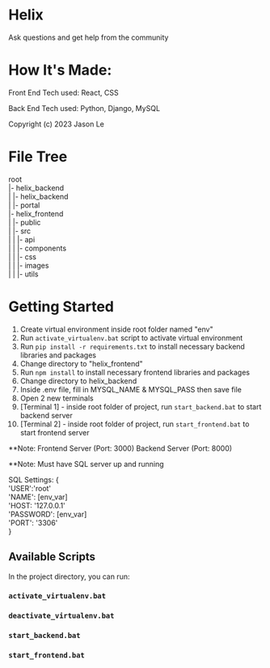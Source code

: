 # Helix
Ask questions and get help from the community

# How It's Made:

Front End
Tech used: React, CSS

Back End
Tech used: Python, Django, MySQL

Copyright (c) 2023 Jason Le

# File Tree
root  
  |- helix_backend  
  | |- helix_backend  
  | |- portal  
  |- helix_frontend  
  | |- public  
  | |- src  
  | | |- api  
  | | |- components  
  | | |- css  
  | | |- images  
  | | |- utils  
 
# Getting Started
1. Create virtual environment inside root folder named "env"
2. Run `activate_virtualenv.bat` script to activate virtual environment
3. Run `pip install -r requirements.txt` to install necessary backend libraries and packages
4. Change directory to "helix_frontend"
5. Run `npm install` to install necessary frontend libraries and packages
6. Change directory to helix_backend
7. Inside .env file, fill in MYSQL_NAME & MYSQL_PASS then save file
8. Open 2 new terminals
9. [Terminal 1] - inside root folder of project, run `start_backend.bat` to start backend server
10. [Terminal 2] - inside root folder of project, run `start_frontend.bat` to start frontend server

**Note: 
Frontend Server (Port: 3000) Backend Server (Port: 8000)

**Note: 
Must have SQL server up and running  

SQL Settings: {  
'USER':'root'  
'NAME': [env_var]  
'HOST: '127.0.0.1'  
'PASSWORD': [env_var]  
'PORT': '3306'  
}

## Available Scripts

In the project directory, you can run:

### `activate_virtualenv.bat`

### `deactivate_virtualenv.bat`

### `start_backend.bat`

### `start_frontend.bat`
